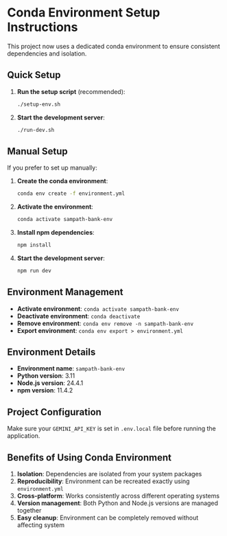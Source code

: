 # Conda Environment Setup Instructions

This project now uses a dedicated conda environment to ensure consistent dependencies and isolation.

## Quick Setup

1. **Run the setup script** (recommended):
   ```bash
   ./setup-env.sh
   ```

2. **Start the development server**:
   ```bash
   ./run-dev.sh
   ```

## Manual Setup

If you prefer to set up manually:

1. **Create the conda environment**:
   ```bash
   conda env create -f environment.yml
   ```

2. **Activate the environment**:
   ```bash
   conda activate sampath-bank-env
   ```

3. **Install npm dependencies**:
   ```bash
   npm install
   ```

4. **Start the development server**:
   ```bash
   npm run dev
   ```

## Environment Management

- **Activate environment**: `conda activate sampath-bank-env`
- **Deactivate environment**: `conda deactivate`
- **Remove environment**: `conda env remove -n sampath-bank-env`
- **Export environment**: `conda env export > environment.yml`

## Environment Details

- **Environment name**: `sampath-bank-env`
- **Python version**: 3.11
- **Node.js version**: 24.4.1
- **npm version**: 11.4.2

## Project Configuration

Make sure your `GEMINI_API_KEY` is set in `.env.local` file before running the application.

## Benefits of Using Conda Environment

1. **Isolation**: Dependencies are isolated from your system packages
2. **Reproducibility**: Environment can be recreated exactly using `environment.yml`
3. **Cross-platform**: Works consistently across different operating systems
4. **Version management**: Both Python and Node.js versions are managed together
5. **Easy cleanup**: Environment can be completely removed without affecting system
